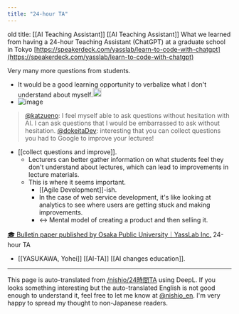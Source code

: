 ```yaml
---
title: "24-hour TA"
---
```


old title: [[AI Teaching Assistant]]
[[AI Teaching Assistant]]
What we learned from having a 24-hour Teaching Assistant (ChatGPT) at a graduate school in Tokyo
[https://speakerdeck.com/yasslab/learn-to-code-with-chatgpt](https://speakerdeck.com/yasslab/learn-to-code-with-chatgpt)

Very many more questions from students.
- It would be a good learning opportunity to verbalize what I don't understand about myself.<img src='https://scrapbox.io/api/pages/nishio-en/nishio/icon' alt='nishio.icon' height="19.5"/>
- ![image](https://gyazo.com/6c1eaf73220305a28dff3220b9efa7ac/thumb/1000)
> [@katzueno](https://twitter.com/katzueno/status/1651901131130552320?s=20): I feel myself able to ask questions without hesitation with AI.
> I can ask questions that I would be embarrassed to ask without hesitation.
> [@dokeitaDev](https://twitter.com/dokeitaDev/status/1651901348844273664?s=20): interesting that you can collect questions you had to Google to improve your lectures!
- [[collect questions and improve]].
    - Lecturers can better gather information on what students feel they don't understand about lectures, which can lead to improvements in lecture materials.
    - This is where it seems important.
        - [[Agile Development]]-ish.
        - In the case of web service development, it's like looking at analytics to see where users are getting stuck and making improvements.
        - ↔ Mental model of creating a product and then selling it.


[🎓 Bulletin paper published by Osaka Public University｜YassLab Inc.](https://note.com/yasslab/n/n3c2b9b2aa731)
24-hour TA

- [[YASUKAWA, Yohei]]
[[AI-TA]]
[[AI changes education]].

---
This page is auto-translated from [/nishio/24時間TA](https://scrapbox.io/nishio/24時間TA) using DeepL. If you looks something interesting but the auto-translated English is not good enough to understand it, feel free to let me know at [@nishio_en](https://twitter.com/nishio_en). I'm very happy to spread my thought to non-Japanese readers.